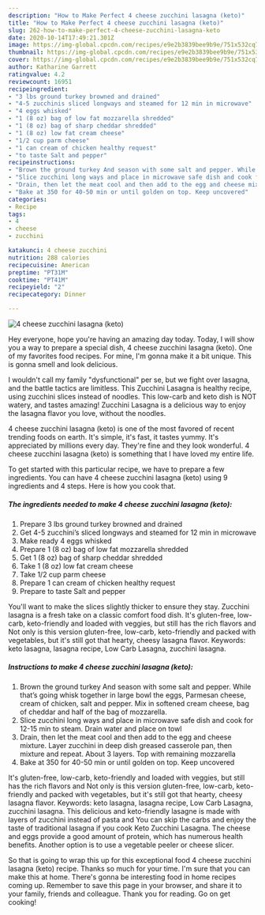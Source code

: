 ```yaml
---
description: "How to Make Perfect 4 cheese zucchini lasagna (keto)"
title: "How to Make Perfect 4 cheese zucchini lasagna (keto)"
slug: 262-how-to-make-perfect-4-cheese-zucchini-lasagna-keto
date: 2020-10-14T17:49:21.301Z
image: https://img-global.cpcdn.com/recipes/e9e2b3839bee9b9e/751x532cq70/4-cheese-zucchini-lasagna-keto-recipe-main-photo.jpg
thumbnail: https://img-global.cpcdn.com/recipes/e9e2b3839bee9b9e/751x532cq70/4-cheese-zucchini-lasagna-keto-recipe-main-photo.jpg
cover: https://img-global.cpcdn.com/recipes/e9e2b3839bee9b9e/751x532cq70/4-cheese-zucchini-lasagna-keto-recipe-main-photo.jpg
author: Katharine Garrett
ratingvalue: 4.2
reviewcount: 16951
recipeingredient:
- "3 lbs ground turkey browned and drained"
- "4-5 zucchinis sliced longways and steamed for 12 min in microwave"
- "4 eggs whisked"
- "1 (8 oz) bag of low fat mozzarella shredded"
- "1 (8 oz) bag of sharp cheddar shredded"
- "1 (8 oz) low fat cream cheese"
- "1/2 cup parm cheese"
- "1 can cream of chicken healthy request"
- "to taste Salt and pepper"
recipeinstructions:
- "Brown the ground turkey And season with some salt and pepper. While that’s going whisk together in large bowl the eggs, Parmesan cheese, cream of chicken, salt and pepper. Mix in softened cream cheese, bag of cheddar and half of the bag of mozzarella."
- "Slice zucchini long ways and place in microwave safe dish and cook for 12-15 min to steam. Drain water and place on towl"
- "Drain, then let the meat cool and then add to the egg and cheese mixture. Layer zucchini in deep dish greased casserole pan, then mixture and repeat. About 3 layers. Top with remaining mozzarella"
- "Bake at 350 for 40-50 min or until golden on top. Keep uncovered"
categories:
- Recipe
tags:
- 4
- cheese
- zucchini

katakunci: 4 cheese zucchini 
nutrition: 288 calories
recipecuisine: American
preptime: "PT31M"
cooktime: "PT41M"
recipeyield: "2"
recipecategory: Dinner

---
```



![4 cheese zucchini lasagna (keto)](https://img-global.cpcdn.com/recipes/e9e2b3839bee9b9e/751x532cq70/4-cheese-zucchini-lasagna-keto-recipe-main-photo.jpg)

Hey everyone, hope you're having an amazing day today. Today, I will show you a way to prepare a special dish, 4 cheese zucchini lasagna (keto). One of my favorites food recipes. For mine, I'm gonna make it a bit unique. This is gonna smell and look delicious.

I wouldn&#39;t call my family &#34;dysfunctional&#34; per se, but we fight over lasagna, and the battle tactics are limitless. This Zucchini Lasagna is healthy recipe, using zucchini slices instead of noodles. This low-carb and keto dish is NOT watery, and tastes amazing! Zucchini Lasagna is a delicious way to enjoy the lasagna flavor you love, without the noodles.

4 cheese zucchini lasagna (keto) is one of the most favored of recent trending foods on earth. It's simple, it's fast, it tastes yummy. It's appreciated by millions every day. They're fine and they look wonderful. 4 cheese zucchini lasagna (keto) is something that I have loved my entire life.


To get started with this particular recipe, we have to prepare a few ingredients. You can have 4 cheese zucchini lasagna (keto) using 9 ingredients and 4 steps. Here is how you cook that.

<!--inarticleads1-->

##### The ingredients needed to make 4 cheese zucchini lasagna (keto):

1. Prepare 3 lbs ground turkey browned and drained
1. Get 4-5 zucchini’s sliced longways and steamed for 12 min in microwave
1. Make ready 4 eggs whisked
1. Prepare 1 (8 oz) bag of low fat mozzarella shredded
1. Get 1 (8 oz) bag of sharp cheddar shredded
1. Take 1 (8 oz) low fat cream cheese
1. Take 1/2 cup parm cheese
1. Prepare 1 can cream of chicken healthy request
1. Prepare to taste Salt and pepper


You&#39;ll want to make the slices slightly thicker to ensure they stay. Zucchini lasagna is a fresh take on a classic comfort food dish. It&#39;s gluten-free, low-carb, keto-friendly and loaded with veggies, but still has the rich flavors and Not only is this version gluten-free, low-carb, keto-friendly and packed with vegetables, but it&#39;s still got that hearty, cheesy lasagna flavor. Keywords: keto lasagna, lasagna recipe, Low Carb Lasagna, zucchini lasagna. 

<!--inarticleads2-->

##### Instructions to make 4 cheese zucchini lasagna (keto):

1. Brown the ground turkey And season with some salt and pepper. While that’s going whisk together in large bowl the eggs, Parmesan cheese, cream of chicken, salt and pepper. Mix in softened cream cheese, bag of cheddar and half of the bag of mozzarella.
1. Slice zucchini long ways and place in microwave safe dish and cook for 12-15 min to steam. Drain water and place on towl
1. Drain, then let the meat cool and then add to the egg and cheese mixture. Layer zucchini in deep dish greased casserole pan, then mixture and repeat. About 3 layers. Top with remaining mozzarella
1. Bake at 350 for 40-50 min or until golden on top. Keep uncovered


It&#39;s gluten-free, low-carb, keto-friendly and loaded with veggies, but still has the rich flavors and Not only is this version gluten-free, low-carb, keto-friendly and packed with vegetables, but it&#39;s still got that hearty, cheesy lasagna flavor. Keywords: keto lasagna, lasagna recipe, Low Carb Lasagna, zucchini lasagna. This delicious and keto-friendly lasagne is made with layers of zucchini instead of pasta and You can skip the carbs and enjoy the taste of traditional lasagna if you cook Keto Zucchini Lasagna. The cheese and eggs provide a good amount of protein, which has numerous health benefits. Another option is to use a vegetable peeler or cheese slicer. 

So that is going to wrap this up for this exceptional food 4 cheese zucchini lasagna (keto) recipe. Thanks so much for your time. I'm sure that you can make this at home. There's gonna be interesting food in home recipes coming up. Remember to save this page in your browser, and share it to your family, friends and colleague. Thank you for reading. Go on get cooking!
